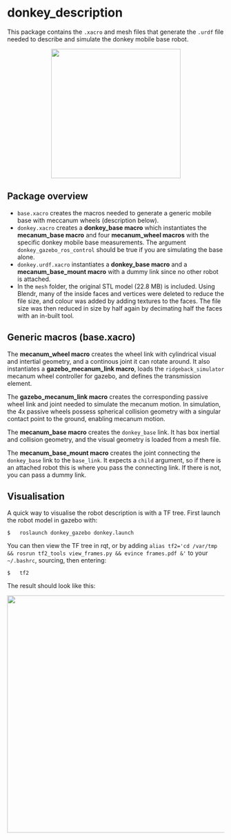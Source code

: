 # donkey_description

This package contains the ```.xacro``` and mesh files that generate the ```.urdf``` file needed to describe and simulate the donkey mobile base robot.

<p align="center">
  <img src="https://github.com/ipab-slmc/donkey_description/blob/main/images/donkey_gazebo.png" height="300">
</p>

## Package overview
- ```base.xacro``` creates the macros needed to generate a generic mobile base with meccanum wheels (description below).
- ```donkey.xacro``` creates a **donkey_base macro** which instantiates the **mecanum_base macro** and four **mecanum_wheel macros** with the specific donkey mobile base measurements. The argument ```donkey_gazebo_ros_control``` should be true if you are simulating the base alone.
- ```donkey.urdf.xacro``` instantiates a **donkey_base macro** and a **mecanum_base_mount macro** with a dummy link since no other robot is attached.
- In the ```mesh``` folder, the original STL model (22.8 MB) is included. Using Blendr, many of the inside faces and vertices were deleted to reduce the file size, and colour was added by adding textures to the faces. The file size was then reduced in size by half again by decimating half the faces with an in-built tool.

## Generic macros (base.xacro)

The **mecanum_wheel macro** creates the wheel link with cylindrical visual and intertial geometry, and a continous joint it can rotate around. It also instantiates a **gazebo_mecanum_link macro**, loads the ```ridgeback_simulator``` mecanum wheel controller for gazebo, and defines the transmission element.

The **gazebo_mecanum_link macro**  creates the corresponding passive wheel link and joint needed to simulate the mecanum motion. In simulation, the 4x passive wheels possess spherical collision geometry with a singular contact point to the ground, enabling mecanum motion.

The **mecanum_base macro** creates the ```donkey_base``` link. It has box inertial and collision geometry, and the visual geometry is loaded from a mesh file.

The **mecanum_base_mount macro** creates the joint connecting the ```donkey_base``` link to the ```base_link```. It expects a ```child``` argument, so if there is an attached robot this is where you pass the connecting link. If there is not, you can pass a dummy link.

## Visualisation
A quick way to visualise the robot description is with a TF tree. First launch the robot model in gazebo with:

```
$   roslaunch donkey_gazebo donkey.launch
```
You can then view the TF tree in rqt, or by adding ```alias tf2='cd /var/tmp && rosrun tf2_tools view_frames.py && evince frames.pdf &'``` to your ```~/.bashrc```, sourcing, then entering:

```
$   tf2
```
The result should look like this:
<p align="center">
  <img src="https://github.com/ipab-slmc/donkey_description/blob/main/images/donkey_tf_tree.png" height="550">
</p>
